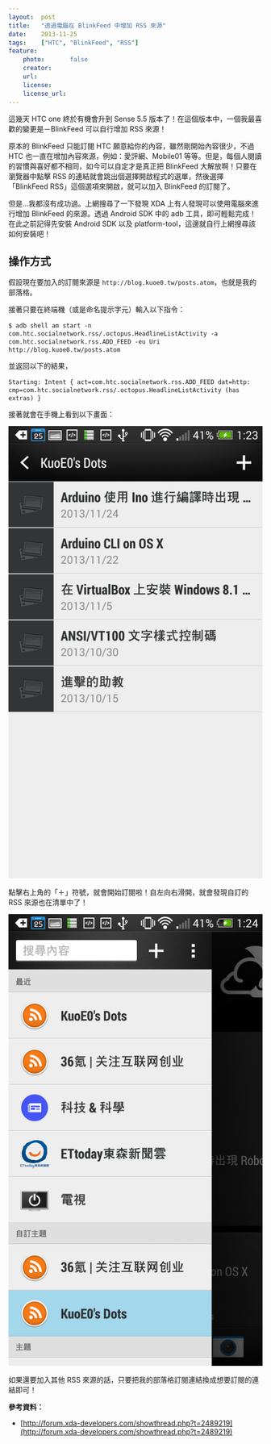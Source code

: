 ```yaml
---
layout:  post
title:   "透過電腦在 BlinkFeed 中增加 RSS 來源"
date:    2013-11-25
tags:    ["HTC", "BlinkFeed", "RSS"]
feature:
    photo:       false
    creator:     
    url:         
    license:     
    license_url: 
---
```


這幾天 HTC one 終於有機會升到 Sense 5.5 版本了！在這個版本中，一個我最喜歡的變更是－BlinkFeed 可以自行增加 RSS 來源！

原本的 BlinkFeed 只能訂閱 HTC 願意給你的內容，雖然剛開始內容很少，不過 HTC 也一直在增加內容來源，例如：愛評網、Mobile01 等等。但是，每個人閱讀的習慣與喜好都不相同，如今可以自定才是真正把 BlinkFeed 大解放啊！只要在瀏覽器中點擊 RSS 的連結就會跳出個選擇開啟程式的選單，然後選擇「BlinkFeed RSS」這個選項來開啟，就可以加入 BlinkFeed 的訂閱了。

但是...我都沒有成功過。上網搜尋了一下發現 XDA 上有人發現可以使用電腦來進行增加 BlinkFeed 的來源。透過 Android SDK 中的 adb 工具，即可輕鬆完成！在此之前記得先安裝 Android SDK 以及 platform-tool，這邊就自行上網搜尋該如何安裝吧！

## 操作方式

假設現在要加入的訂閱來源是 `http://blog.kuoe0.tw/posts.atom`，也就是我的部落格。

接著只要在終端機（或是命名提示字元）輸入以下指令：

```
$ adb shell am start -n com.htc.socialnetwork.rss/.octopus.HeadlineListActivity -a com.htc.socialnetwork.rss.ADD_FEED -eu Uri http://blog.kuoe0.tw/posts.atom
```

並返回以下的結果，

```
Starting: Intent { act=com.htc.socialnetwork.rss.ADD_FEED dat=http: cmp=com.htc.socialnetwork.rss/.octopus.HeadlineListActivity (has extras) }
```

接著就會在手機上看到以下畫面：

![add rss source](https://raw.githubusercontent.com/KuoE0/blog-assets/master/content-photos/2013-11-25-add-rss-source-to-blinkfeed-through-computer-1.png)

點擊右上角的「＋」符號，就會開始訂閱啦！自左向右滑開，就會發現自訂的 RSS 來源也在清單中了！

![added it to BlinkFeed](https://raw.githubusercontent.com/KuoE0/blog-assets/master/content-photos/2013-11-25-add-rss-source-to-blinkfeed-through-computer-2.png)


如果還要加入其他 RSS 來源的話，只要把我的部落格訂閱連結換成想要訂閱的連結即可！

**參考資料：**

- [http://forum.xda-developers.com/showthread.php?t=2489219](http://forum.xda-developers.com/showthread.php?t=2489219)

